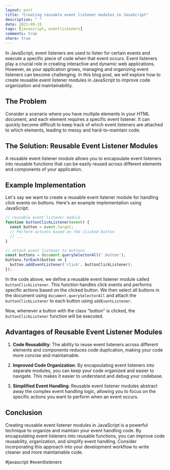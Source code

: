 ```yaml
---
layout: post
title: "Creating reusable event listener modules in JavaScript"
description: " "
date: 2023-09-15
tags: [javascript, eventlisteners]
comments: true
share: true
---
```


In JavaScript, event listeners are used to listen for certain events and execute a specific piece of code when that event occurs. Event listeners play a crucial role in creating interactive and dynamic web applications. However, as your application grows, managing and organizing event listeners can become challenging. In this blog post, we will explore how to create reusable event listener modules in JavaScript to improve code organization and maintainability.

## The Problem

Consider a scenario where you have multiple elements in your HTML document, and each element requires a specific event listener. It can quickly become difficult to keep track of which event listeners are attached to which elements, leading to messy and hard-to-maintain code.

## The Solution: Reusable Event Listener Modules

A reusable event listener module allows you to encapsulate event listeners into reusable functions that can be easily reused across different elements and components of your application.

## Example Implementation

Let's say we want to create a reusable event listener module for handling click events on buttons. Here's an example implementation using JavaScript:

```javascript
// reusable event listener module
function buttonClickListener(event) {
  const button = event.target;
  // Perform actions based on the clicked button
  // ...
}

// attach event listener to buttons
const buttons = document.querySelectorAll('.button');
buttons.forEach(button => {
  button.addEventListener('click', buttonClickListener);
});
```

In the code above, we define a reusable event listener module called `buttonClickListener`. This function handles click events and performs specific actions based on the clicked button. We then select all buttons in the document using `document.querySelectorAll` and attach the `buttonClickListener` to each button using `addEventListener`.

Now, whenever a button with the class "button" is clicked, the `buttonClickListener` function will be executed.

## Advantages of Reusable Event Listener Modules

1. **Code Reusability**: The ability to reuse event listeners across different elements and components reduces code duplication, making your code more concise and maintainable.

2. **Improved Code Organization**: By encapsulating event listeners into separate modules, you can keep your code organized and easier to navigate. This makes it easier to understand and debug your codebase.

3. **Simplified Event Handling**: Reusable event listener modules abstract away the complex event handling logic, allowing you to focus on the specific actions you want to perform when an event occurs.

## Conclusion

Creating reusable event listener modules in JavaScript is a powerful technique to organize and maintain your event handling code. By encapsulating event listeners into reusable functions, you can improve code reusability, organization, and simplify event handling. Consider incorporating this approach into your development workflow to write cleaner and more maintainable code.

#javascript #eventlisteners